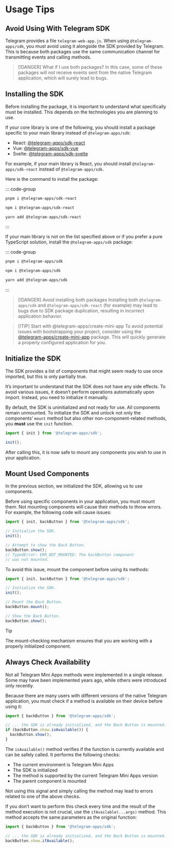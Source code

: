 # Usage Tips

## Avoid Using With Telegram SDK

Telegram provides a file `telegram-web-app.js`. When using `@telegram-apps/sdk`, you must avoid
using it alongside the SDK provided by Telegram. This is because both packages use the same
communication channel for transmitting events and calling methods.

> [!DANGER] What if I use both packages?
> In this case, some of these packages will not receive events sent from the native Telegram
> application, which will surely lead to bugs.

## Installing the SDK

Before installing the package, it is important to understand what specifically must be installed.
This depends on the technologies you are planning to use.

If your core library is one of the following, you should install a package specific to your main
library instead of `@telegram-apps/sdk`:

- React: [@telegram-apps/sdk-react](../../telegram-apps-sdk-react/2-x.md)
- Vue: [@telegram-apps/sdk-vue](../../telegram-apps-sdk-vue.md)
- Svelte: [@telegram-apps/sdk-svelte](../../telegram-apps-sdk-svelte.md)

For example, if your main library is React, you should install `@telegram-apps/sdk-react` instead
of `@telegram-apps/sdk`.

Here is the command to install the package:

::: code-group

```bash [pnpm]
pnpm i @telegram-apps/sdk-react
```

```bash [npm]
npm i @telegram-apps/sdk-react
```

```bash [yarn]
yarn add @telegram-apps/sdk-react
```

:::

If your main library is not on the list specified above or if you prefer a pure TypeScript solution,
install the `@telegram-apps/sdk` package:

::: code-group

```bash [pnpm]
pnpm i @telegram-apps/sdk
```

```bash [npm]
npm i @telegram-apps/sdk
```

```bash [yarn]
yarn add @telegram-apps/sdk
```

:::

> [!DANGER] Avoid installing both packages
> Installing both `@telegram-apps/sdk` and `@telegram-apps/sdk-react` (for example) may lead to bugs
> due to SDK package duplication, resulting in incorrect application behavior.

> [!TIP] Start with @telegram-apps/create-mini-app
> To avoid potential issues with bootstrapping your project, consider using the
> [@telegram-apps/create-mini-app](../../telegram-apps-create-mini-app.md) package. This will
> quickly generate a properly configured application for you.

## Initialize the SDK

The SDK provides a list of components that might seem ready to use once imported, but this is only
partially true.

It’s important to understand that the SDK does not have any side effects. To avoid various issues,
it doesn’t perform operations automatically upon import. Instead, you need to initialize it
manually.

By default, the SDK is uninitialized and not ready for use. All components remain unmounted. To
initialize the SDK and unlock not only the components’ `mount` method but also other
non-component-related methods, you **must** use the `init` function.

```ts
import { init } from '@telegram-apps/sdk';

init();
```

After calling this, it is now safe to mount any components you wish to use in your application.

## Mount Used Components

In the previous section, we initialized the SDK, allowing us to use components.

Before using specific components in your application, you must mount them. Not mounting components
will cause their methods to throw errors. For example, the following code will cause issues:

```ts
import { init, backButton } from '@telegram-apps/sdk';

// Initialize the SDK.
init();

// Attempt to show the Back Button.
backButton.show();
// TypedError: ERR_NOT_MOUNTED: The backButton component 
// was not mounted.
```

To avoid this issue, mount the component before using its methods:

```ts
import { init, backButton } from '@telegram-apps/sdk';

// Initialize the SDK.
init();

// Mount the Back Button.
backButton.mount();

// Show the Back Button.
backButton.show();
```

> [!TIP]
> The mount-checking mechanism ensures that you are working with a properly initialized component.

## Always Check Availability

Not all Telegram Mini Apps methods were implemented in a single release. Some may have been
implemented years ago, while others were introduced only recently.

Because there are many users with different versions of the native Telegram application, you must
check if a method is available on their device before using it:

```ts
import { backButton } from '@telegram-apps/sdk';

// ... the SDK is already initialized, and the Back Button is mounted.
if (backButton.show.isAvailable()) {
  backButton.show();
}
```

The `isAvailable()` method verifies if the function is currently available and can be safely called.
It performs the following checks:

- The current environment is Telegram Mini Apps
- The SDK is initialized
- The method is supported by the current Telegram Mini Apps version
- The parent component is mounted

Not using this signal and simply calling the method may lead to errors related to one of the above
checks.

If you don’t want to perform this check every time and the result of the method execution is not
crucial, use the `ifAvailable(...args)` method. This method accepts the same parameters as the
original function:

```ts
import { backButton } from '@telegram-apps/sdk';

// ... the SDK is already initialized, and the Back Button is mounted.
backButton.show.ifAvailable();
```
